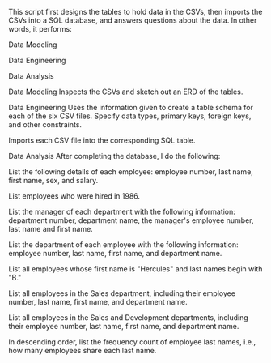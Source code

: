 This script first designs the tables to hold data in the CSVs, then imports the CSVs into a SQL database, and answers questions about the data. In other words, it performs:

Data Modeling

Data Engineering

Data Analysis

Data Modeling
Inspects the CSVs and sketch out an ERD of the tables.



Data Engineering
Uses the information given to create a table schema for each of the six CSV files. Specify data types, primary keys, foreign keys, and other constraints.

Imports each CSV file into the corresponding SQL table.

Data Analysis
After completing the database, I do the following:

List the following details of each employee: employee number, last name, first name, sex, and salary.

List employees who were hired in 1986.

List the manager of each department with the following information: department number, department name, the manager's employee number, last name and first name.

List the department of each employee with the following information: employee number, last name, first name, and department name.

List all employees whose first name is "Hercules" and last names begin with "B."

List all employees in the Sales department, including their employee number, last name, first name, and department name.

List all employees in the Sales and Development departments, including their employee number, last name, first name, and department name.

In descending order, list the frequency count of employee last names, i.e., how many employees share each last name.


